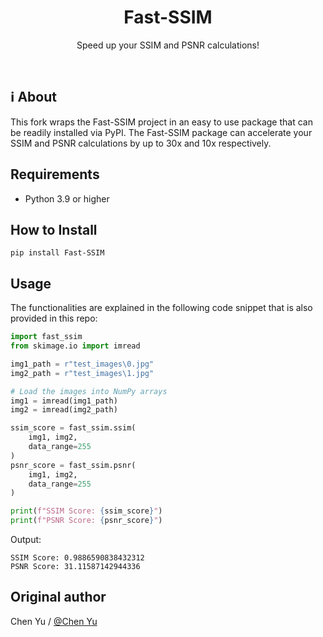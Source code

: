 <p align="center">
  <h1 align="center">Fast-SSIM</h1>
  <p align="center">
    Speed up your SSIM and PSNR calculations!
    <br />
  </p>
</p>

<br>

## ℹ About

This fork wraps the Fast-SSIM project in an easy to use package that can be readily installed via PyPI.
The Fast-SSIM package can accelerate your SSIM and PSNR calculations by up to 30x and 10x respectively.

## Requirements

- Python 3.9 or higher

## How to Install

```
pip install Fast-SSIM
```

## Usage

The functionalities are explained in the following code snippet that is also provided in this repo:

```python
import fast_ssim
from skimage.io import imread

img1_path = r"test_images\0.jpg"
img2_path = r"test_images\1.jpg"

# Load the images into NumPy arrays
img1 = imread(img1_path)
img2 = imread(img2_path)

ssim_score = fast_ssim.ssim(
    img1, img2,
    data_range=255
)
psnr_score = fast_ssim.psnr(
    img1, img2,
    data_range=255
)

print(f"SSIM Score: {ssim_score}")
print(f"PSNR Score: {psnr_score}")
```

Output:
```
SSIM Score: 0.9886590838432312
PSNR Score: 31.11587142944336
```

## Original author

Chen Yu / [@Chen Yu](https://github.com/chinue)
